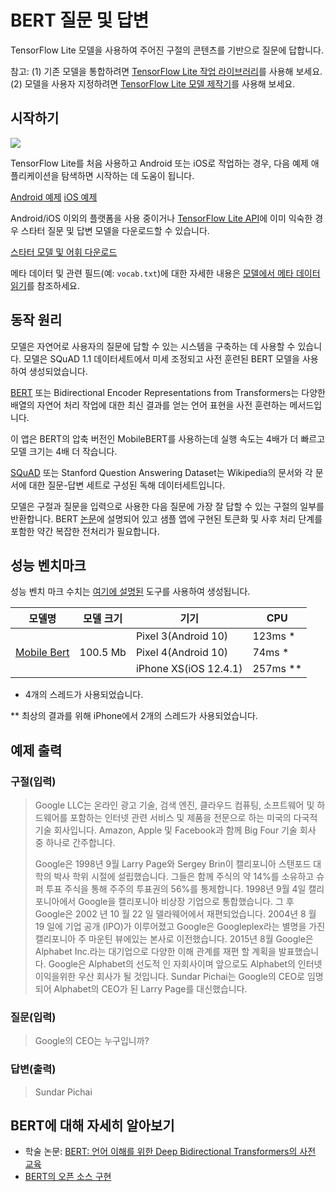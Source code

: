 # BERT 질문 및 답변

TensorFlow Lite 모델을 사용하여 주어진 구절의 콘텐츠를 기반으로 질문에 답합니다.

참고: (1) 기존 모델을 통합하려면 [TensorFlow Lite 작업 라이브러리](https://www.tensorflow.org/lite/inference_with_metadata/task_library/bert_question_answerer)를 사용해 보세요. (2) 모델을 사용자 지정하려면 [TensorFlow Lite 모델 제작기](https://www.tensorflow.org/lite/models/modify/model_maker/question_answer)를 사용해 보세요.

## 시작하기


<img src="images/screenshot.gif" class="attempt-right" style="max-width: 300px">

TensorFlow Lite를 처음 사용하고 Android 또는 iOS로 작업하는 경우, 다음 예제 애플리케이션을 탐색하면 시작하는 데 도움이 됩니다.

<a class="button button-primary" href="https://github.com/tensorflow/examples/tree/master/lite/examples/bert_qa/android">Android 예제</a> <a class="button button-primary" href="https://github.com/tensorflow/examples/tree/master/lite/examples/bert_qa/ios">iOS 예제</a>

Android/iOS 이외의 플랫폼을 사용 중이거나 [TensorFlow Lite API](https://www.tensorflow.org/api_docs/python/tf/lite)에 이미 익숙한 경우 스타터 질문 및 답변 모델을 다운로드할 수 있습니다.

<a class="button button-primary" href="https://tfhub.dev/tensorflow/lite-model/mobilebert/1/metadata/1?lite-format=tflite">스타터 모델 및 어휘 다운로드</a>

메타 데이터 및 관련 필드(예: `vocab.txt`)에 대한 자세한 내용은 <a href="https://www.tensorflow.org/lite/models/convert/metadata#read_the_metadata_from_models">모델에서 메타 데이터 읽기</a>를 참조하세요.

## 동작 원리

모델은 자연어로 사용자의 질문에 답할 수 있는 시스템을 구축하는 데 사용할 수 있습니다. 모델은 SQuAD 1.1 데이터세트에서 미세 조정되고 사전 훈련된 BERT 모델을 사용하여 생성되었습니다.

[BERT](https://github.com/google-research/bert) 또는 Bidirectional Encoder Representations from Transformers는 다양한 배열의 자연어 처리 작업에 대한 최신 결과를 얻는 언어 표현을 사전 훈련하는 메서드입니다.

이 앱은 BERT의 압축 버전인 MobileBERT를 사용하는데 실행 속도는 4배가 더 빠르고 모델 크기는 4배 더 작습니다.

[SQuAD](https://rajpurkar.github.io/SQuAD-explorer/) 또는 Stanford Question Answering Dataset는 Wikipedia의 문서와 각 문서에 대한 질문-답변 세트로 구성된 독해 데이터세트입니다.

모델은 구절과 질문을 입력으로 사용한 다음 질문에 가장 잘 답할 수 있는 구절의 일부를 반환합니다. BERT [논문](https://arxiv.org/abs/1810.04805)에 설명되어 있고 샘플 앱에 구현된 토큰화 및 사후 처리 단계를 포함한 약간 복잡한 전처리가 필요합니다.

## 성능 벤치마크

성능 벤치 마크 수치는 [여기에 설명된](https://www.tensorflow.org/lite/performance/benchmarks) 도구를 사용하여 생성됩니다.

<table>
  <thead>
    <tr>
      <th>모델명</th>
      <th>모델 크기</th>
      <th>기기</th>
      <th>CPU</th>
    </tr>
  </thead>
  <tr>
    <td rowspan="3">       <a href="https://tfhub.dev/tensorflow/lite-model/mobilebert/1/metadata/1?lite-format=tflite">Mobile Bert</a> </td>
    <td rowspan="3">       100.5 Mb</td>
    <td>Pixel 3(Android 10)</td>
    <td>123ms *</td>
  </tr>
   <tr>
     <td>Pixel 4(Android 10)</td>
    <td>74ms *</td>
  </tr>
   <tr>
     <td>iPhone XS(iOS 12.4.1)</td>
    <td>257ms **</td>
  </tr>
</table>

* 4개의 스레드가 사용되었습니다.

** 최상의 결과를 위해 iPhone에서 2개의 스레드가 사용되었습니다.

## 예제 출력

### 구절(입력)

> Google LLC는 온라인 광고 기술, 검색 엔진, 클라우드 컴퓨팅, 소프트웨어 및 하드웨어를 포함하는 인터넷 관련 서비스 및 제품을 전문으로 하는 미국의 다국적 기술 회사입니다. Amazon, Apple 및 Facebook과 함께 Big Four 기술 회사 중 하나로 간주합니다.
>
> Google은 1998년 9월 Larry Page와 Sergey Brin이 캘리포니아 스탠포드 대학의 박사 학위 시절에 설립했습니다. 그들은 함께 주식의 약 14%를 소유하고 슈퍼 투표 주식을 통해 주주의 투표권의 56%를 통제합니다. 1998년 9월 4일 캘리포니아에서 Google을 캘리포니아 비상장 기업으로 통합했습니다. 그 후 Google은 2002 년 10 월 22 일 델라웨어에서 재편되었습니다. 2004년 8 월 19 일에 기업 공개 (IPO)가 이루어졌고 Google은 Googleplex라는 별명을 가진 캘리포니아 주 마운틴 뷰에있는 본사로 이전했습니다. 2015년 8월 Google은 Alphabet Inc.라는 대기업으로 다양한 이해 관계를 재편 할 계획을 발표했습니다. Google은 Alphabet의 선도적 인 자회사이며 앞으로도 Alphabet의 인터넷 이익을위한 우산 회사가 될 것입니다. Sundar Pichai는 Google의 CEO로 임명되어 Alphabet의 CEO가 된 Larry Page를 대신했습니다.

### 질문(입력)

> Google의 CEO는 누구입니까?

### 답변(출력)

> Sundar Pichai

## BERT에 대해 자세히 알아보기

- 학술 논문: [BERT: 언어 이해를 위한 Deep Bidirectional Transformers의 사전 교육](https://arxiv.org/abs/1810.04805)
- [BERT의 오픈 소스 구현](https://github.com/google-research/bert)

